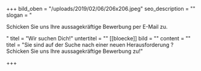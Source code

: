 +++
bild_oben = "/uploads/2019/02/06/206x206.jpeg"
seo_description = ""
slogan = "<p>Schicken Sie uns Ihre aussagekräftige Bewerbung per E-Mail zu.</p>"
titel = "Wir suchen Dich!"
untertitel = ""
[[bloecke]]
bild = ""
content = ""
titel = "Sie sind auf der Suche nach einer neuen Herausforderung ? Schicken Sie uns Ihre aussagekräftige Bewerbung zu!"

+++
